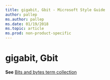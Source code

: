 ```yaml
---
title: gigabit, Gbit - Microsoft Style Guide
author: pallep
ms.author: pallep
ms.date: 01/19/2018
ms.topic: article
ms.prod: non-product-specific
---
```


# gigabit, Gbit

**See** [Bits and bytes term collection](~/a-z-word-list-term-collections/term-collections/bits-bytes-terms.md)
